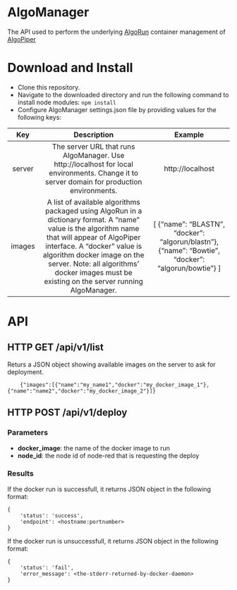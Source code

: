 # AlgoManager
The API used to perform the underlying [AlgoRun](https://github.com/algorun/algorun) container management of [AlgoPiper](https://github.com/algorun/algopiper)

# Download and Install
- Clone this repository.
- Navigate to the downloaded directory and run the following command to install node modules:  `npm install`
- Configure AlgoManager settings.json file by providing values for the following keys:

|   Key  |                                                                                                                                                  Description                                                                                                                                                  |                                               Example                                              |
|:------:|:-------------------------------------------------------------------------------------------------------------------------------------------------------------------------------------------------------------------------------------------------------------------------------------------------------------:|:--------------------------------------------------------------------------------------------------:|
| server | The server URL that runs AlgoManager. Use http://localhost for local environments. Change it to server domain for production environments.                                                                                                                                                                    |                                          http://localhost                                          |
| images | A list of available algorithms packaged using AlgoRun in a dictionary format. A “name” value is the algorithm name that will appear of AlgoPiper interface. A “docker” value is algorithm docker image on the server. Note: all algorithms’ docker images must be existing on the server running AlgoManager. | [ {“name”: “BLASTN”, “docker”: “algorun/blastn”}, {“name”: “Bowtie”, “docker”: “algorun/bowtie”} ] |


# API
## HTTP GET /api/v1/list
Returs a JSON object showing available images on the server to ask for deployment.
```
    {"images":[{"name":"my_name1","docker":"my_docker_image_1"},{"name":"name2","docker":"my_docker_image_2"}]}
```

## HTTP POST /api/v1/deploy
### Parameters
- **docker_image**: the name of the docker image to run
- **node_id**: the node id of node-red that is requesting the deploy

### Results
If the docker run is successfull, it returns JSON object in the following format:

```
{
    'status': 'success',
    'endpoint': <hostname:portnumber>
}
```

If the docker run is unsuccessfull, it returns JSON object in the following format:

```
{
    'status': 'fail',
    'error_message': <the-stderr-returned-by-docker-daemon>
}
```
